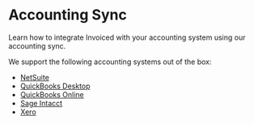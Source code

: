 # Accounting Sync

Learn how to integrate Invoiced with your accounting system using our accounting sync.

We support the following accounting systems out of the box:

- [NetSuite](/docs/accounting/netsuite)
- [QuickBooks Desktop](/docs/accounting/quickbooks-desktop)
- [QuickBooks Online](/docs/accounting/quickbooks-online)
- [Sage Intacct](/docs/accounting/intacct)
- [Xero](/docs/accounting/xero)
